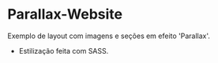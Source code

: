 # Parallax-Website
Exemplo de layout com imagens e seções em efeito 'Parallax'.
- Estilização feita com SASS.
